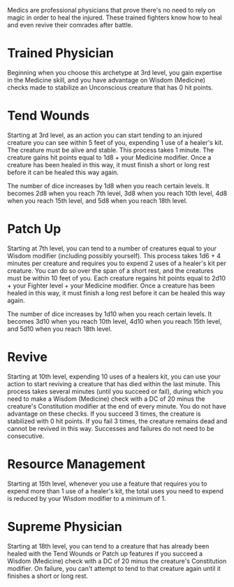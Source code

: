 Medics are professional physicians that prove there's no need to rely on magic in order to heal the injured. These trained fighters know how to heal and even revive their comrades after battle.

# Trained Physician
Beginning when you choose this archetype at 3rd level, you gain expertise in the Medicine skill, and you have advantage on Wisdom (Medicine) checks made to stabilize an Unconscious creature that has 0 hit points.

# Tend Wounds 
Starting at 3rd level, as an action you can start tending to an injured creature you can see within 5 feet of you, expending 1 use of a healer's kit. The creature must be alive and stable. This process takes 1 minute. The creature gains hit points equal to 1d8 + your Medicine modifier. Once a creature has been healed in this way, it must finish a short or long rest before it can be healed this way again.

The number of dice increases by 1d8 when you reach certain levels. It becomes 2d8 when you reach 7th level, 3d8 when you reach 10th level, 4d8 when you reach 15th level, and 5d8 when you reach 18th level.

# Patch Up
Starting at 7th level, you can tend to a number of creatures equal to your Wisdom modifier (including possibly yourself). This process takes 1d6 + 4 minutes per creature and requires you to expend 2 uses of a healer's kit per creature. You can do so over the span of a short rest, and the creatures must be within 10 feet of you. Each creature regains hit points equal to 2d10 + your Fighter level + your Medicine modifier. Once a creature has been healed in this way, it must finish a long rest before it can be healed this way again.

The number of dice increases by 1d10 when you reach certain levels. It becomes 3d10 when you reach 10th level, 4d10 when you reach 15th level, and 5d10 when you reach 18th level.

# Revive 
Starting at 10th level, expending 10 uses of a healers kit, you can use your action to start reviving a creature that has died within the last minute. This process takes several minutes (until you succeed or fail), during which you need to make a Wisdom (Medicine) check with a DC of 20 minus the creature's Constitution modifier at the end of every minute. You do not have advantage on these checks. If you succeed 3 times, the creature is stabilized with 0 hit points. If you fail 3 times, the creature remains dead and cannot be revived in this way. Successes and failures do not need to be consecutive.

# Resource Management
Starting at 15th level, whenever you use a feature that requires you to expend more than 1 use of a healer's kit, the total uses you need to expend is reduced by your Wisdom modifier to a minimum of 1.

# Supreme Physician 
Starting at 18th level, you can tend to a creature that has already been healed with the Tend Wounds or Patch up features if you succeed a Wisdom (Medicine) check with a DC of 20 minus the creature's Constitution modifier. On failure, you can't attempt to tend to that creature again until it finishes a short or long rest.
